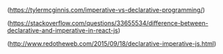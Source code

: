 (https://tylermcginnis.com/imperative-vs-declarative-programming/)

(https://stackoverflow.com/questions/33655534/difference-between-declarative-and-imperative-in-react-js)

(http://www.redotheweb.com/2015/09/18/declarative-imperative-js.html)
